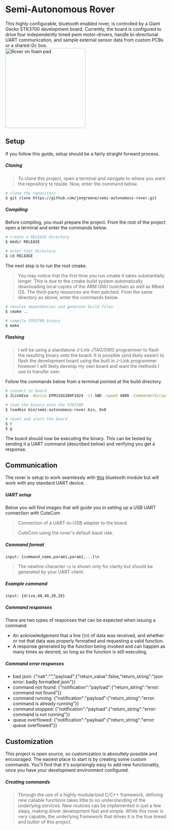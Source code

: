 Semi-Autonomous Rover
============
This highly configurable, bluetooth enabled rover, is controlled by a Giant Gecko STK3700 development board. Currently, the board is configured to drive four independently timed pwm motor-drivers, handle bi-directional UART communication, and sample external sensor data from custom PCBs or a shared i2c bus.  
<img src="https://i1380.photobucket.com/albums/ah174/nibbleoverbyte/6db4ab84-d0be-4a54-b1a0-f3dc903e4d98_zpspbunmdpz.jpeg" width="250" title="Rover on foam pad"></img>

Setup
---
If you follow this guide, setup should be a fairly straight forward process.
##### Cloning
> To clone this project, open a terminal and navigate to where you want the repository to reside. Now, enter the command below.
```bash
# clone the repository
$ git clone https://github.com/jongreene/semi-autonomous-rover.git
```
##### Compiling
Before compiling, you must prepare the project. From the root of the project open a terminal and enter the commands below.
```bash
# create a RELEASE directory
$ mkdir RELEASE

# enter that directory
$ cd RELEASE
```
The next step is to run the root cmake. 
> You may notice that the first time you run cmake it takes substantially longer. This is due to the cmake build system automatically downloading local copies of the ARM GNU toolchain as well as Mbed OS. The third-party resources are then patched. From the same directory as above, enter the commands below.
```bash
# resolve dependencies and generate build files
$ cmake ..

# compile STK3700 binary
$ make
```
##### Flashing
> I will be using a standalone J-Link JTAG/SWD programmer to flash the resulting binary onto the board. It is possible (and likely easier) to flash the development board using the built in J-Link programmer however I will likely develop my own board and want the methods I use to transfer over. 

Follow the commands below from a terminal pointed at the build directory.

```bash
# connect to board
$ JLinkExe -device EFM32GG380F1024 -if SWD -speed 4000 -CommanderScript board.jlink

# load the binary onto the STK3700
$ loadbin bin/semi-autonomous-rover.bin, 0x0

# reset and start the board
$ r
$ g
```
The board should now be executing the binary. This can be tested by sending it a UART command (described below) and verifying you get a response.

Communication
---
The rover is setup to work seamlessly with [this](https://www.adafruit.com/product/2479) bluetooth module but will work with any standard UART device.
##### UART setup
Below you will find images that will guide you in setting up a USB UART connection with CuteCom

> Connection of a UART-to-USB adapter to the board.

> CuteCom using the rover's default baud rate.

##### Command format
```
input: {command_name,param1,param2,...}\n
```
> The newline character `\n` is shown only for clarity but should be generated by your UART client.
##### Example command
```
input: {drive,40,40,20,20}
```
##### Command responses
There are two types of responses that can be expected when issuing a command. 
* An acknowledgement that a line (\n) of data was received, and whether or not that data was properly formatted and requesting a valid function. 
* A response generated by the function being invoked and can happen as many times as desired, so long as the function is still executing.
##### Command error responses
* bad json: {"nak":"","payload":{"return_value":false,"return_string":"json error: badly formatted json"}}
* command not found: {"notification":"payload":{"return_string":"error: command not found"}}
* command running: {"notification":"payload":{"return_string":"error: command is already running"}}
* command stopped: {"notification":"payload":{"return_string":"error: command is not running"}}
* queue overflowed: {"notification":"payload":{"return_string":"error: queue overflowed"}}

Customization
---
This project is open source, so customization is absoultely possible and encouraged. The easiest place to start is by creating some custom commands. You'll find that it's surprisingly easy to add new functionality, once you have your development environment configured.
##### Creating commands
> Through the use of a highly modularized C/C++ framework, defining new callable functions takes little to no understanding of the underlying services. New routines can be implemented in just a few steps, making driver development fast and simple. While this rover is very capable, the underlying framework that drives it is the true bread and butter of this project.
